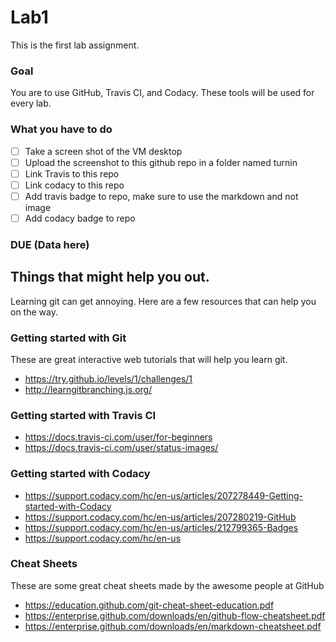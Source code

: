 # Lab1
This is the first lab assignment.

### Goal
You are to use GitHub, Travis CI, and Codacy. These tools will be used for every lab.

### What you have to do
- [ ] Take a screen shot of the VM desktop
- [ ] Upload the screenshot to this github repo in a folder named turnin
- [ ] Link Travis to this repo
- [ ] Link codacy to this repo
- [ ] Add travis badge to repo, make sure to use the markdown and not image 
- [ ] Add codacy badge to repo

### DUE (Data here)

## Things that might help you out.
Learning git can get annoying. Here are a few resources that can help you on the way.

### Getting started with Git
These are great interactive web tutorials that will help you learn git.
* https://try.github.io/levels/1/challenges/1
* http://learngitbranching.js.org/

### Getting started with Travis CI
* https://docs.travis-ci.com/user/for-beginners
* https://docs.travis-ci.com/user/status-images/

### Getting started with Codacy
* https://support.codacy.com/hc/en-us/articles/207278449-Getting-started-with-Codacy
* https://support.codacy.com/hc/en-us/articles/207280219-GitHub
* https://support.codacy.com/hc/en-us/articles/212799365-Badges
* https://support.codacy.com/hc/en-us

### Cheat Sheets
These are some great cheat sheets made by the awesome people at GitHub
* https://education.github.com/git-cheat-sheet-education.pdf
* https://enterprise.github.com/downloads/en/github-flow-cheatsheet.pdf
* https://enterprise.github.com/downloads/en/markdown-cheatsheet.pdf
